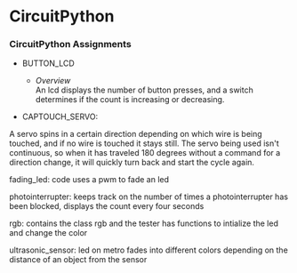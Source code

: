 # CircuitPython
### CircuitPython Assignments 

- BUTTON_LCD
   - *Overview*
   \
      An lcd displays the number of button presses, and a switch determines if the count is increasing or decreasing.

- CAPTOUCH_SERVO:

A servo spins in a certain direction depending on which wire is being touched, and if no wire is touched it stays still. The servo being used isn't continuous, so when it has traveled 180 degrees without a command for a direction change, it will quickly turn back and start the cycle again.

fading_led:
   code uses a pwm to fade an led

photointerrupter:
   keeps track on the number of times a photointerrupter has been blocked,
   displays the count every four seconds

rgb:
   contains the class rgb and the tester
   has functions to intialize the led and change the color

ultrasonic_sensor:
   led on metro fades into different colors depending on the distance of an object from the sensor
